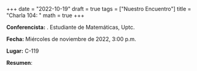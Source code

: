 +++
date  = "2022-10-19"
draft = true
tags  = ["Nuestro Encuentro"]
title = "Charla 104: "
math  = true
+++


**Conferencista:**  . Estudiante de Matemáticas, Uptc.

**Fecha:** Miércoles  de noviembre de 2022, 3:00 p.m.

**Lugar:** C-119

**Resumen**: 

